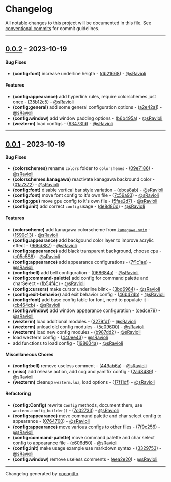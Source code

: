 # Changelog
All notable changes to this project will be documented in this file. See [conventional commits](https://www.conventionalcommits.org/) for commit guidelines.

- - -
## [0.0.2](https://github.com/sRavioli/wezterm/compare/0.0.1..0.0.2) - 2023-10-19
#### Bug Fixes
- **(config:font)** increase underline heigth - ([db21668](https://github.com/sRavioli/wezterm/commit/db216684548c587cf561b37f761e4f88e383f30f)) - [@sRavioli](https://github.com/sRavioli)
#### Features
- **(config:appearance)** add hyperlink rules, require colorschemes just once - ([35b12c5](https://github.com/sRavioli/wezterm/commit/35b12c57fdbdb859dd6269938eb79160b79d0ef1)) - [@sRavioli](https://github.com/sRavioli)
- **(config:general)** add some general configuration options - ([a2e42a1](https://github.com/sRavioli/wezterm/commit/a2e42a17ec4376466abd08baa9e902422c951737)) - [@sRavioli](https://github.com/sRavioli)
- **(config:window)** add window padding options - ([b6b495a](https://github.com/sRavioli/wezterm/commit/b6b495adc39cf23dbf4cbcbfe115bf5d435b14be)) - [@sRavioli](https://github.com/sRavioli)
- **(wezterm)** load configs - ([93473fd](https://github.com/sRavioli/wezterm/commit/93473fddc3cf854443259fe5256f5ed00178ba6a)) - [@sRavioli](https://github.com/sRavioli)

- - -

## [0.0.1](https://github.com/sRavioli/wezterm/compare/1660c836279c83a7c0ec119e99d2960a9dbb70e7..0.0.1) - 2023-10-19
#### Bug Fixes
- **(colorschemes)** rename `colors` folder to `colorshemes` - ([09e7186](https://github.com/sRavioli/wezterm/commit/09e7186962a4d62f9df8cf845f8dbf85882db2e4)) - [@sRavioli](https://github.com/sRavioli)
- **(colorschemes:kanagawa)** reactivate kanagawa backround color - ([01a7372](https://github.com/sRavioli/wezterm/commit/01a737268dcaa2b13fae891cf4a1eed1a4c14538)) - [@sRavioli](https://github.com/sRavioli)
- **(config:font)** disable vertical bar style variation - ([ebca8ab](https://github.com/sRavioli/wezterm/commit/ebca8ab58622c6e8886b265fc89b57cfce9d048c)) - [@sRavioli](https://github.com/sRavioli)
- **(config:font)** move font config to it's own file - ([7c59a93](https://github.com/sRavioli/wezterm/commit/7c59a93d0ffe8e7611a23788cb77612c45fbfe62)) - [@sRavioli](https://github.com/sRavioli)
- **(config:gpu)** move gpu config to it's own file - ([5fae2d7](https://github.com/sRavioli/wezterm/commit/5fae2d77b28294d10a7df0560a4c5e5ee5512863)) - [@sRavioli](https://github.com/sRavioli)
- **(config:init)** add correct `config` usage - ([de8d86d](https://github.com/sRavioli/wezterm/commit/de8d86d62afc5b66a11e56850b658ddfa8b593f2)) - [@sRavioli](https://github.com/sRavioli)
#### Features
- **(colorscheme)** add kanagawa colorscheme from [`kanagawa.nvim`](https://github.com/rebelot/kanagawa.nvim/blob/master/extras/wezterm.lua) - ([1590c13](https://github.com/sRavioli/wezterm/commit/1590c13a7bd962a7ff8cceeb72029263e0a52b44)) - [@sRavioli](https://github.com/sRavioli)
- **(config:appearance)** add backgound color layer to improve acrylic effect - ([966d887](https://github.com/sRavioli/wezterm/commit/966d887fd3dc7770b2271ac1574b1a930a404c94)) - [@sRavioli](https://github.com/sRavioli)
- **(config:appearance)** add black transparent background, choose cpu - ([c05c588](https://github.com/sRavioli/wezterm/commit/c05c5880b8338ab79b3601361b67cc057496b1a9)) - [@sRavioli](https://github.com/sRavioli)
- **(config:appearance)** add appearance configurations - ([7f1c1ae](https://github.com/sRavioli/wezterm/commit/7f1c1aee3a0196cf396374d2706f0dc6e67127e4)) - [@sRavioli](https://github.com/sRavioli)
- **(config:bell)** add bell configuration - ([068684a](https://github.com/sRavioli/wezterm/commit/068684aa370424bc0ee6e1ed049ec55aee7a49d2)) - [@sRavioli](https://github.com/sRavioli)
- **(config:command-palette)** add config for command palette and charSelect - ([fb54f4c](https://github.com/sRavioli/wezterm/commit/fb54f4c72cae61bfd280bd24af8f04767aff6e68)) - [@sRavioli](https://github.com/sRavioli)
- **(config:cursors)** make cursor underline blink - ([3bd6964](https://github.com/sRavioli/wezterm/commit/3bd6964bfea74fe649b4798ea5a39715406bbf17)) - [@sRavioli](https://github.com/sRavioli)
- **(config:exit-behavior)** add exit behavior config - ([46b474b](https://github.com/sRavioli/wezterm/commit/46b474b8fecb6674f6eb68c5bc4d48e8b1468762)) - [@sRavioli](https://github.com/sRavioli)
- **(config:font)** add base config table for font, need to populate it - ([cb464cb](https://github.com/sRavioli/wezterm/commit/cb464cbcb05f6816c3269c5751128c430b830432)) - [@sRavioli](https://github.com/sRavioli)
- **(config:window)** add window appearance configuration - ([cedce79](https://github.com/sRavioli/wezterm/commit/cedce79a0350178dc238c02df453f9fa6b7f9c08)) - [@sRavioli](https://github.com/sRavioli)
- **(wezterm)** load additional modules - ([3279fd1](https://github.com/sRavioli/wezterm/commit/3279fd102f301564855ed504a59deb4629560045)) - [@sRavioli](https://github.com/sRavioli)
- **(wezterm)** unload old config modules - ([5c09600](https://github.com/sRavioli/wezterm/commit/5c0960065475f6cf7c4ba7a1a4ddf9342561fdb6)) - [@sRavioli](https://github.com/sRavioli)
- **(wezterm)** load new config modules - ([b987dd2](https://github.com/sRavioli/wezterm/commit/b987dd2648bc7af3f82fbb4890b3cdb8d315ff89)) - [@sRavioli](https://github.com/sRavioli)
- load wezterm config - ([440ee43](https://github.com/sRavioli/wezterm/commit/440ee43d7fdf004e3e4e55169a57c07a49236774)) - [@sRavioli](https://github.com/sRavioli)
- add functions to load config - ([198604a](https://github.com/sRavioli/wezterm/commit/198604a4f53b5d7fe97b77ae50921c300ce86316)) - [@sRavioli](https://github.com/sRavioli)
#### Miscellaneous Chores
- **(config:bell)** remove useless comment - ([449ab6a](https://github.com/sRavioli/wezterm/commit/449ab6ad9a643b0facef804bd840d212e622ff76)) - [@sRavioli](https://github.com/sRavioli)
- **(misc)** add release action, add cog and yamlfix config - ([2ad8489](https://github.com/sRavioli/wezterm/commit/2ad8489128c3909f5341a35aad9ffdb97a4dfd20)) - [@sRavioli](https://github.com/sRavioli)
- **(wezterm)** cleanup `wezterm.lua`, load options - ([17f11df](https://github.com/sRavioli/wezterm/commit/17f11dfd2f2f446e13284643d48691b3975984f1)) - [@sRavioli](https://github.com/sRavioli)
#### Refactoring
- **(config:Config)** rewrite `Config` methods, document them, use `wezterm.config_builder()` - ([7c02733](https://github.com/sRavioli/wezterm/commit/7c027332a9925bdd26cb189cb5b6004fcdd2517b)) - [@sRavioli](https://github.com/sRavioli)
- **(config:appearance)** move command palette and char select config to appearance - ([0764700](https://github.com/sRavioli/wezterm/commit/0764700bf216a8864b33f1152fd9c79bada6b33b)) - [@sRavioli](https://github.com/sRavioli)
- **(config:appearance)** move various configs to other files - ([7f9c256](https://github.com/sRavioli/wezterm/commit/7f9c2561a5ba99af5e379461d6aca4bd69ac1a6c)) - [@sRavioli](https://github.com/sRavioli)
- **(config:command-palette)** move command palette and char select config to appearance file - ([e606d50](https://github.com/sRavioli/wezterm/commit/e606d501afaccd46a289af478a49d87f0d5e9d30)) - [@sRavioli](https://github.com/sRavioli)
- **(config:init)** make usage example use markdown syntax - ([3329753](https://github.com/sRavioli/wezterm/commit/332975326fea44a06b442522cd164b6de1aeeac4)) - [@sRavioli](https://github.com/sRavioli)
- **(config:window)** remove useless comments - ([eea2e20](https://github.com/sRavioli/wezterm/commit/eea2e20f189854d2644fdcee79267cf76127c37e)) - [@sRavioli](https://github.com/sRavioli)

- - -

Changelog generated by [cocogitto](https://github.com/cocogitto/cocogitto).